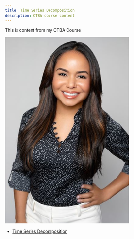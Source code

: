 ```yaml
---
title: Time Series Decomposition
description: CTBA course content
---
```

This is content from my CTBA Course

![My Picture](/pics/pic.jpg)

-  [Time Series Decomposition](/timeseries/index.md)
